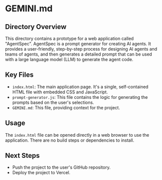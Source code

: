 # GEMINI.md

## Directory Overview

This directory contains a prototype for a web application called "AgentSpec". AgentSpec is a prompt generator for creating AI agents. It provides a user-friendly, step-by-step process for designing AI agents and teams of agents, and then generates a detailed prompt that can be used with a large language model (LLM) to generate the agent code.

## Key Files

*   `index.html`: The main application page. It's a single, self-contained HTML file with embedded CSS and JavaScript.
*   `prompt-generator.js`: This file contains the logic for generating the prompts based on the user's selections.
*   `GEMINI.md`: This file, providing context for the project.

## Usage

The `index.html` file can be opened directly in a web browser to use the application. There are no build steps or dependencies to install.

## Next Steps

*   Push the project to the user's GitHub repository.
*   Deploy the project to Vercel.